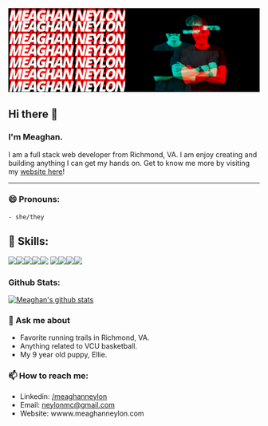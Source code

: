 <img src = "images/bannerlogo.png">

## Hi there 👋

### I'm Meaghan.

I am a full stack web developer from Richmond, VA. I am enjoy creating and building anything I can get my hands on. Get to know me more by visiting my <a href= "www.meaghanneylon.com">website here</a>!

---

### 😄 Pronouns:

    - she/they

## 💼 Skills:

![](https://img.shields.io/badge/Code-React-informational?style=flat&logo=react&logoColor=white&color=red)![](https://img.shields.io/badge/Code-JavaScript-informational?style=flat&logo=JavaScript&logoColor=white&color=red)![](https://img.shields.io/badge/Database-MongoDB-informational?style=flat&logo=MongoDB&logoColor=white&color=red)![](https://img.shields.io/badge/Database-MySQL-informational?style=flat&logo=MySQL&logoColor=white&color=red)![](https://img.shields.io/badge/Style-CSS-informational?style=flat&logo=css3&logoColor=white&color=red)
![](https://img.shields.io/badge/Code-HTML-informational?style=flat&logo=html5&logoColor=white&color=red)![](https://img.shields.io/badge/Style-Bootstrap-informational?style=flat&logo=bootstrap&logoColor=white&color=red)![](https://img.shields.io/badge/Code-Express-informational?style=flat&logo=express&logoColor=white&color=red)![](https://img.shields.io/badge/Code-Node.js-informational?style=flat&logo=node.js&logoColor=white&color=red)

### Github Stats:

[![Meaghan's github stats](https://github-readme-stats.vercel.app/api?username=neylonmc)](https://github.com/neylonmc/github-readme-stats)

###

### 💬 Ask me about

- Favorite running trails in Richmond, VA.
- Anything related to VCU basketball.
- My 9 year old puppy, Ellie.

### 📫 How to reach me:

- Linkedin: <a href= "https://www.linkedin.com/in/meaghan-neylon-844b031b4/">/meaghanneylon</a>
- Email: neylonmc@gmail.com
- Website: wwww.meaghanneylon.com
